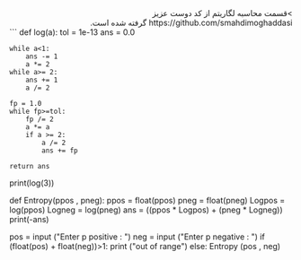 <div dir="rtl">
 >قسمت محاسبه لگاریتم از کد دوست عزیز https://github.com/smahdimoghaddasi گرفته شده است.
    </div>
```
def log(a):
    tol = 1e-13
    ans = 0.0
     
    while a<1:
        ans -= 1
        a *= 2
    while a>= 2:
        ans += 1
        a /= 2
         
    fp = 1.0
    while fp>=tol:
        fp /= 2
        a *= a
        if a >= 2:
            a /= 2
            ans += fp
             
    return ans

print(log(3))

def Entropy(ppos , pneg):
    ppos = float(ppos)
    pneg = float(pneg)
    Logpos = log(ppos)
    Logneg = log(pneg)
    ans = ((ppos * Logpos) + (pneg * Logneg))
    print(-ans)


pos = input ("Enter p positive : ")
neg = input ("Enter p negative : ")
if (float(pos) + float(neg))>1:
    print ("out of range")
else:
    Entropy (pos , neg)

  ```
